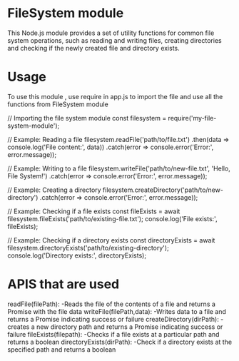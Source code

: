 # FileSystem module
This Node.js module provides a set of utility functions for common file system operations, such as reading and writing files, creating directories and checking if the newly created file and directory exists. 

# Usage
To use this module , use require in app.js to import the file and use all the functions from FileSystem module

// Importing the file system module
const filesystem = require('my-file-system-module');

// Example: Reading a file
filesystem.readFile('path/to/file.txt')
  .then(data => console.log('File content:', data))
  .catch(error => console.error('Error:', error.message));

// Example: Writing to a file
filesystem.writeFile('path/to/new-file.txt', 'Hello, File System!')
  .catch(error => console.error('Error:', error.message));

// Example: Creating a directory
filesystem.createDirectory('path/to/new-directory')
  .catch(error => console.error('Error:', error.message));

// Example: Checking if a file exists
const fileExists = await filesystem.fileExists('path/to/existing-file.txt');
console.log('File exists:', fileExists);

// Example: Checking if a directory exists
const directoryExists = await filesystem.directoryExists('path/to/existing-directory');
console.log('Directory exists:', directoryExists);

# APIS that are used

readFile(filePath):
    -Reads the file of the contents of a file and returns a Promise with the file data
writeFile(filePath,data):
    -Writes data to a file and returns a Promise indicating success or failure
createDirectory(dirPath):
    -creates a new directory path and returns a Promise indicating success or failure
fileExists(filepath):
    -Checks if a file exists at a particular path and returns a boolean
directoryExists(dirPath):
    -Check if a directory exists at the specified path and returns a boolean


